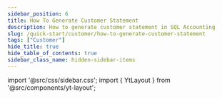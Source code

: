 ```yaml
---
sidebar_position: 6
title: How To Generate Customer Statement
description: How to generate customer statement in SQL Accounting
slug: /quick-start/customer/how-to-generate-customer-statement
tags: ["Customer"]
hide_title: true
hide_table_of_contents: true
sidebar_class_name: hidden-sidebar-items
---
```


import '@src/css/sidebar.css';
import { YtLayout } from '@src/components/yt-layout';

<YtLayout
    videoId="QfAyAZTD-tk"
/>

